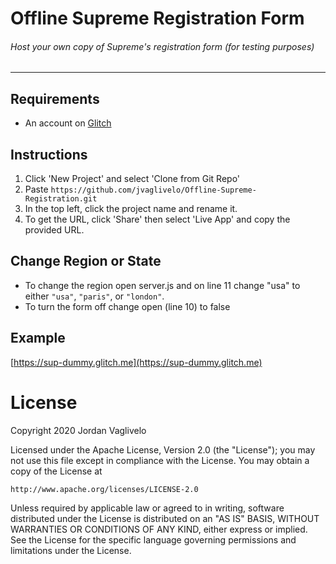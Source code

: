 # Offline Supreme Registration Form
###### Host your own copy of Supreme's registration form (for testing purposes)

---

## Requirements
* An account on [Glitch](https://glitch.com)

## Instructions

1. Click 'New Project' and select 'Clone from Git Repo'
2. Paste ```https://github.com/jvaglivelo/Offline-Supreme-Registration.git```
3. In the top left, click the project name and rename it.
4. To get the URL, click 'Share' then select 'Live App' and copy the provided URL.

## Change Region or State
* To change the region open server.js and on line 11 change "usa" to either ```"usa"```, ```"paris"```, or ```"london"```.
* To turn the form off change open (line 10) to false

## Example

[https://sup-dummy.glitch.me](https://sup-dummy.glitch.me)

# License

Copyright 2020 Jordan Vaglivelo

Licensed under the Apache License, Version 2.0 (the "License");
you may not use this file except in compliance with the License.
You may obtain a copy of the License at

    http://www.apache.org/licenses/LICENSE-2.0

Unless required by applicable law or agreed to in writing, software
distributed under the License is distributed on an "AS IS" BASIS,
WITHOUT WARRANTIES OR CONDITIONS OF ANY KIND, either express or implied.
See the License for the specific language governing permissions and
limitations under the License.
